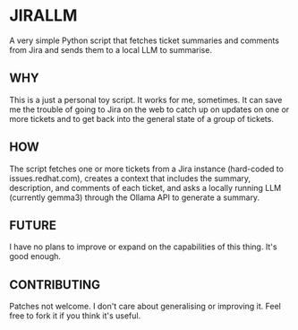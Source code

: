 # JIRALLM

A very simple Python script that fetches ticket summaries and comments from Jira and sends them to a local LLM to summarise.

## WHY

This is a just a personal toy script.  It works for me, sometimes.  It can save me the trouble of going to Jira on the web to catch up on updates on one or more tickets and to get back into the general state of a group of tickets.

## HOW

The script fetches one or more tickets from a Jira instance (hard-coded to issues.redhat.com), creates a context that includes the summary, description, and comments of each ticket, and asks a locally running LLM (currently gemma3) through the Ollama API to generate a summary.

## FUTURE

I have no plans to improve or expand on the capabilities of this thing.  It's good enough.

## CONTRIBUTING

Patches not welcome.  I don't care about generalising or improving it.  Feel free to fork it if you think it's useful.
